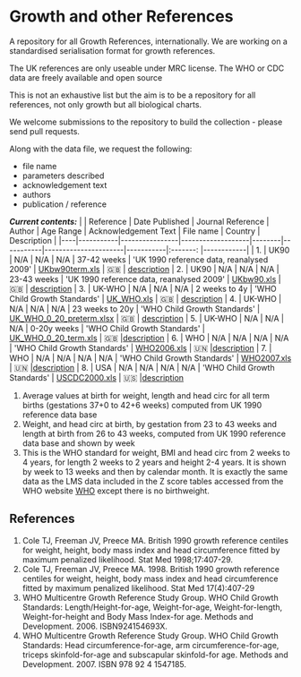# Growth and other References

A repository for all Growth References, internationally. We are working on a standardised serialisation format for growth references.

The UK references are only useable under MRC license.
The WHO or CDC data are freely available and open source

This is not an exhaustive list but the aim is to be a repository for all references, not only growth but all biological charts.

We welcome submissions to the repository to build the collection - please send pull requests.

Along with the data file, we request the following:

- file name
- parameters described
- acknowledgement text
- authors
- publication / reference

***Current contents:***
|    | Reference | Date Published | Journal Reference | Author | Age Range | Acknowledgement Text | File name | Country | Description |
|----|-----------|----------------|-------------------|--------|-----------|----------------------|-----------|:-------: |------------|
| 1. | UK90 | N/A | N/A | N/A | 37-42 weeks | 'UK 1990 reference data, reanalysed 2009' | [UKbw90term.xls](https://github.com/rcpch/growth-references/blob/main/UK_references/growth/UK90bwterm.xls) | :gb: | [description](#1)
| 2. | UK90 | N/A | N/A | N/A | 23-43 weeks | 'UK 1990 reference data, reanalysed 2009' | [UKbw90.xls](https://github.com/rcpch/growth-references/blob/main/UK_references/growth/UK90bw.xls) | :gb: | [description](#2)
| 3. | UK-WHO | N/A | N/A | N/A | 2 weeks to 4y | 'WHO Child Growth Standards' | [UK_WHO.xls](https://github.com/rcpch/growth-references/blob/main/UK_references/growth/UK_WHO.xls) | :gb: | [description](#3)
| 4. | UK-WHO | N/A | N/A | N/A | 23 weeks to 20y | 'WHO Child Growth Standards' | [UK_WHO_0_20_preterm.xlsx](https://github.com/rcpch/growth-references/blob/main/UK_references/growth/UK_WHO_0_20_preterm.xlsx) |  :gb: | [description](#4)
| 5. | UK-WHO | N/A | N/A | N/A | 0-20y weeks | 'WHO Child Growth Standards' | [UK_WHO_0_20_term.xls](https://github.com/rcpch/growth-references/blob/main/UK_references/growth/UK_WHO_term.xls) | :gb: |[description](#5)
| 6. | WHO | N/A | N/A | N/A | N/A | 'WHO Child Growth Standards' | [WHO2006.xls](https://github.com/rcpch/growth-references/blob/main/WHO_references/WHO2006.xls) | :united_nations: |[description](#6)
| 7. | WHO | N/A | N/A | N/A | N/A | 'WHO Child Growth Standards' | [WHO2007.xls](https://github.com/rcpch/growth-references/blob/main/WHO_references/WHO2007.xls) | :united_nations: |[description](#7)
| 8. | USA | N/A | N/A | N/A | N/A | 'WHO Child Growth Standards' | [USCDC2000.xls](https://github.com/rcpch/growth-references/blob/main/USA_references/USCDC2000.xls) | :us: |[description](#8)



1. Average values at birth for weight, length and head circ for all term births (gestations 37+0 to 42+6 weeks) computed from UK 1990 reference data base
2. Weight, and head circ at birth, by gestation from 23 to 43 weeks and length at birth from 26 to 43 weeks, computed from UK 1990 reference data base and shown by week
3. This is the WHO standard for weight, BMI and head circ from 2 weeks to 4 years, for length 2 weeks to 2 years and height 2-4 years. It is shown by week to 13 weeks and then by calendar month. It is exactly the same data as the LMS data included in the Z score tables accessed from the WHO website [WHO](http://www.who.int/childgrowth/standards) except there is no birthweight.

## References ##

1. Cole TJ, Freeman JV, Preece MA. British 1990 growth reference centiles for weight, height, body mass           index and head circumference fitted by maximum penalized likelihood. Stat Med 1998;17:407-29.
2. Cole TJ, Freeman JV, Preece MA. 1998. British 1990 growth reference centiles for weight, height, body mass index and head circumference fitted by maximum penalized likelihood. Stat Med 17(4):407-29
3. WHO Multicentre Growth Reference Study Group. WHO Child Growth Standards: Length/Height-for-age, Weight-for-age, Weight-for-length, Weight-for-height and Body Mass Index-for age. Methods and Development. 2006. ISBN924154693X.
4. WHO Multicentre Growth Reference Study Group. WHO Child Growth Standards: Head circumference-for-age, arm circumference-for-age, triceps skinfold-for-age and subscapular skinfold-for age. Methods and Development. 2007. ISBN 978 92 4 1547185.

